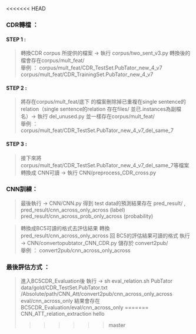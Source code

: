 <<<<<<< HEAD
### CDR轉檔 ：
#### STEP 1 :
>轉換CDR corpus 所提供的檔案 -> 執行 corpus/two_sent_v3.py
轉換後的檔會存在corpus/mult_feat/<br />
舉例 ：     corpus/mult_feat/CDR_TestSet.PubTator_new_4_v7<br />
     corpus/mult_feat/CDR_TrainingSet.PubTator_new_4_v7
#### STEP 2 :
>將存在corpus/mult_feat/底下 的檔案刪除掉已重複在single sentence的relation（single sentence的relation 存在files/ 並已.instances為副檔名）-> 執行 del_unused.py
並一樣存在corpus/mult_feat/<br />
舉例 ： corpus/mult_feat/CDR_TestSet.PubTator_new_4_v7_del_same_7

#### STEP 3 :
>接下來將corpus/mult_feat/CDR_TestSet.PubTator_new_4_v7_del_same_7等檔案轉換成 CNN可讀 -> 執行 CNN/preprocess_CDR_cross.py

### CNN訓練：
>最後執行 -> CNN/CNN.py
得到 test data的預測結果存在 pred_result/ ,
pred_result/cnn_across_only_across (label)
pred_result/cnn_across_prob_only_across (probability)

>轉換成BC5可讀的格式去評估結果
轉換 pred_result/cnn_across_only_across 回 BC5的評估結果可讀的格式
執行 -> CNN/convertopubtator_CNN_CDR.py
儲存於 convert2pub/<br />
舉例 ： convert2pub/cnn_across_only_across

### 最後評估方式 ：
>進入BC5CDR_Evaluation後 執行 ->
sh eval_relation.sh PubTator data/gold/CDR_TestSet.PubTator.txt /Absolute/path/CNN_Att/convert2pub/cnn_across_only_across  eval/cnn_across_only
結果會存在BC5CDR_Evaluation/eval/cnn_across_only
=======
CNN_ATT_relation_extraction
hello
>>>>>>> master
